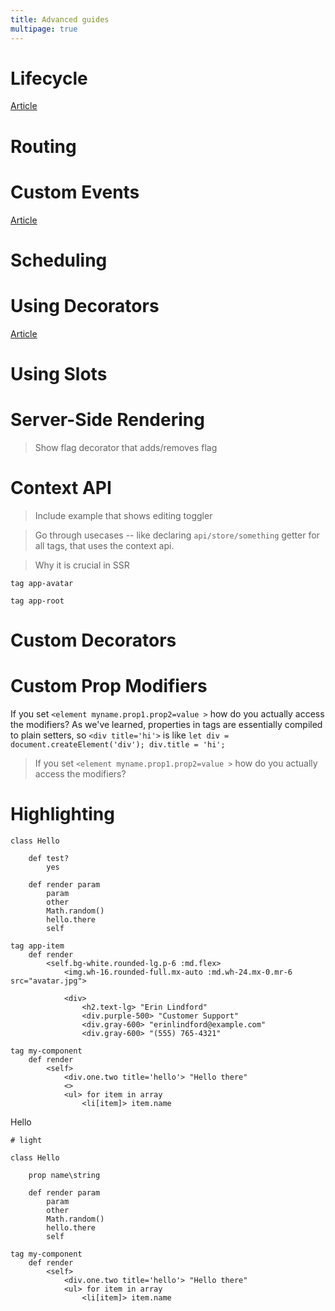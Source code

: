 ```yaml
---
title: Advanced guides
multipage: true
---
```


# Lifecycle

[Article](/articles/lifecycle.md)

# Routing

# Custom Events

[Article](/articles/special-events.md)

# Scheduling

# Using Decorators

[Article](/articles/decorators.md)

# Using Slots

# Server-Side Rendering

> Show flag decorator that adds/removes flag

# Context API

> Include example that shows editing toggler

> Go through usecases -- like declaring `api/store/something` getter for all tags, that uses the context api.

> Why it is crucial in SSR

```imba
tag app-avatar

tag app-root

```

# Custom Decorators

# Custom Prop Modifiers

If you set `<element myname.prop1.prop2=value >` how do you actually access the modifiers? As we've learned, properties in tags are essentially compiled to plain setters, so `<div title='hi'>` is like `let div = document.createElement('div'); div.title = 'hi';`

> If you set `<element myname.prop1.prop2=value >` how do you actually access the modifiers?

# Highlighting

```imba
class Hello

    def test?
        yes

    def render param
        param
        other
        Math.random()
        hello.there
        self

tag app-item
	def render
		<self.bg-white.rounded-lg.p-6 :md.flex>
			<img.wh-16.rounded-full.mx-auto :md.wh-24.mx-0.mr-6 src="avatar.jpg">

			<div>
				<h2.text-lg> "Erin Lindford"
				<div.purple-500> "Customer Support"
				<div.gray-600> "erinlindford@example.com"
				<div.gray-600> "(555) 765-4321"

tag my-component
    def render
        <self>
            <div.one.two title='hello'> "Hello there"
            <>
            <ul> for item in array
                <li[item]> item.name
```
Hello

```imba
# light

class Hello

    prop name\string

    def render param
        param
        other
        Math.random()
        hello.there
        self

tag my-component
    def render
        <self>
            <div.one.two title='hello'> "Hello there"
            <ul> for item in array
                <li[item]> item.name
```